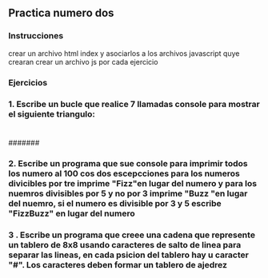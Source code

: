 ## Practica numero dos
### Instrucciones
crear un archivo html  index y asociarlos  a los archivos javascript quye crearan
crear un archivo js por cada ejercicio
### Ejercicios
### 1. Escribe un bucle que realice 7 llamadas console para mostrar el siguiente triangulo:
#
##
###
####
#####
######
#######
### 2. Escribe un programa que sue console para imprimir todos los numero al 100 cos dos escepcciones para los numeros divicibles por tre imprime "Fizz"en lugar del numero y para los nuemros divisibles por 5 y no por 3 imprime "Buzz "en lugar  del nuemro, si el numero es divisible por 3 y 5 escribe "FizzBuzz" en lugar del numero
### 3 . Escribe un programa que creee una cadena que represente un tablero de 8x8 usando caracteres de salto de linea para separar las lineas, en cada psicion del tablero hay u caracter  "#". Los caracteres deben formar un tablero de ajedrez